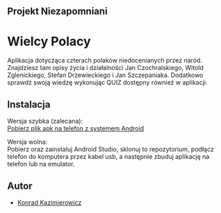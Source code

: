
## Projekt Niezapomniani
# Wielcy Polacy

Aplikacja dotycząca czterach polaków niedocenianych przez naród. Znajdziesz tam opisy życia i działalności Jan Czochralskiego, Witold Zglenickiego, Stefan Drzewieckiego i Jan Szczepaniaka. Dodatkowo sprawdź swoją wiedzę wykonując QUIZ dostępny również w aplikacji.


## Instalacja

Wersja szybka (zalecana): \
[Pobierz plik apk na telefon z systemem Android]([https://drive.google.com/file/d/16PB3OiwGSq24aVa2RXGmtXDqRRoqEk_c/view?usp=drive_link](https://drive.google.com/file/d/16PB3OiwGSq24aVa2RXGmtXDqRRoqEk_c/view?usp=sharing)](https://drive.google.com/file/d/16PB3OiwGSq24aVa2RXGmtXDqRRoqEk_c/view?usp=sharing))

Wersja wolna: \
Pobierz oraz zainstaluj Android Studio, sklonuj to repozytorium, podłącz telefon do komputera przez kabel usb, a następnie zbuduj aplikację na telefon lub na emulator.


## Autor

- [Konrad Kazimierowicz](https://github.com/KonradKazimierowicz)

